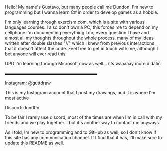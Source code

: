 Hello! My name's Gustavo, but many people call me Dundon. I'm new to programming but I wanna learn C# in order to develop games as a hobbie.

I'm only learning through exercism.com, which is a site with various languages courses. I also don't own a PC, this  forces me to depend on my cellphone  I'm documenting everything I do, every question I have and almost all my thoughts throughout the whole process. many of my ideas written after double slashes "//" which I knew from previous interactions that it doesn't affect the code. Feel free to get in touch with me, although I bet anyone will ever read this

UPD I'm learning through Microsoft now as well... i'ts waaaaay more didatic

▬▬▬▬▬▬▬▬▬▬▬▬▬▬▬▬▬▬▬▬▬

Instagram: @guttdraw

This is my Instagram account that I post
my drawings, and it is where I'm most
active

Discord: dund0n

To be fair I rarely use discord, most of
the times are when I'm in call with my
friends and we play together... but it's 
another way to contact me anyways

As I told, Im new to programming and to
GitHub as well, so I don't know if this 
site has any communication channel. If
I find that it has, I'll make sure to
update this README as well.



